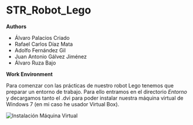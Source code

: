 # STR_Robot_Lego

**Authors**
  - Álvaro Palacios Criado
  - Rafael Carlos Díaz Mata
  - Adolfo Fernández Gil
  - Juan Antonio Gálvez Jiménez
  - Álvaro Ruza Bajo

**Work Environment**

Para comenzar con las prácticas de nuestro robot Lego tenemos que preparar un entorno de trabajo. Para ello entramos en el directorio *Entorno* y decargamos tanto el .dvi para poder instalar nuestra máquina virtual de Windows 7 (en mi caso he usador Virtual Box).

<image src="/STR/images/Instalacion_MV.png" alt="Instalación Máquina Virtual"/>
